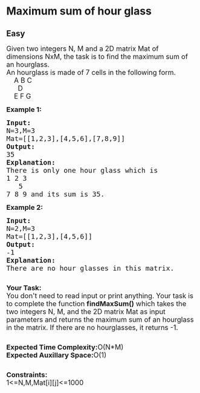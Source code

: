 # Maximum sum of hour glass
## Easy
<div class="problems_problem_content__Xm_eO"><p><span style="font-size:18px">Given two integers N, M and a 2D matrix Mat of dimensions NxM, the task is to find the maximum sum of<br>
an hourglass.<br>
An hourglass is made of 7 cells in the following form.<br>
&nbsp;&nbsp;&nbsp; A B C<br>
&nbsp;&nbsp;&nbsp;&nbsp;&nbsp; D<br>
&nbsp;&nbsp;&nbsp; E F G</span></p>

<p><span style="font-size:18px"><strong>Example 1:</strong></span></p>

<pre><span style="font-size:18px"><strong>Input:</strong>
N=3,M=3
Mat=[[1,2,3],[4,5,6],[7,8,9]]
<strong>Output:</strong>
35
<strong>Explanation:</strong>
There is only one hour glass which is
1 2 3
   5
7 8 9 and its sum is 35.</span></pre>

<p><span style="font-size:18px"><strong>Example 2:</strong></span></p>

<pre><span style="font-size:18px"><strong>Input:</strong>
N=2,M=3
Mat=[[1,2,3],[4,5,6]]
<strong>Output:</strong>
-1
<strong>Explanation:</strong>
There are no hour glasses in this matrix.</span></pre>

<p><br>
<span style="font-size:18px"><strong>Your Task:</strong><br>
You don't need to read input or print anything. Your task is to complete the function <strong>findMaxSum()</strong> which takes the two integers N, M, and the 2D matrix Mat as input parameters and returns the maximum sum of an hourglass in the matrix. If there are no hourglasses, it returns -1.</span></p>

<p><br>
<span style="font-size:18px"><strong>Expected Time Complexity:</strong>O(N*M)<br>
<strong>Expected Auxillary Space:</strong>O(1)</span></p>

<p><br>
<span style="font-size:18px"><strong>Constraints:</strong><br>
1&lt;=N,M,Mat[i][j]&lt;=1000&nbsp;</span></p>
</div>